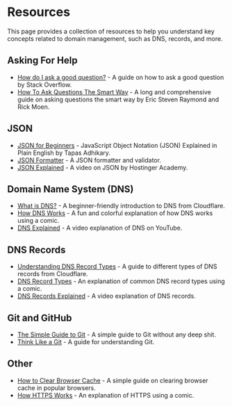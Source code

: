 # Resources

This page provides a collection of resources to help you understand key concepts related to domain management, such as DNS, records, and more.

## Asking For Help

- [How do I ask a good question?](https://stackoverflow.com/help/how-to-ask) - A guide on how to ask a good question by Stack Overflow.
- [How To Ask Questions The Smart Way](http://catb.org/~esr/faqs/smart-questions.html) - A long and comprehensive guide on asking questions the smart way by Eric Steven Raymond and Rick Moen.

## JSON
- [JSON for  Beginners](https://www.freecodecamp.org/news/what-is-json-a-json-file-example/) - JavaScript Object Notation (JSON) Explained in Plain English by Tapas Adhikary.
- [JSON Formatter](https://jsonformatter.org/) - A JSON formatter and validator.
- [JSON Explained](https://www.youtube.com/watch?v=cj3h3Fb10QY) - A video on JSON by Hostinger Academy.

## Domain Name System (DNS)

- [What is DNS?](https://www.cloudflare.com/learning/dns/what-is-dns/) - A beginner-friendly introduction to DNS from Cloudflare.
- [How DNS Works](https://howdns.works/) - A fun and colorful explanation of how DNS works using a comic.
- [DNS Explained](https://www.youtube.com/watch?v=72snZctFFtA) - A video explanation of DNS on YouTube.

## DNS Records

- [Understanding DNS Record Types](https://www.cloudflare.com/learning/dns/dns-records/) - A guide to different types of DNS records from Cloudflare.
- [DNS Record Types](https://wizardzines.com/comics/dns-record-types/) - An explanation of common DNS record types using a comic. 
- [DNS Records Explained](https://www.youtube.com/watch?v=VMKbwYMoxX4) - A video explanation of DNS records.

## Git and GitHub

- [The Simple Guide to Git](https://rogerdudler.github.io/git-guide/) - A simple guide to Git without any deep shit.
- [Think Like a Git](https://think-like-a-git.net/) - A guide for understanding Git.

## Other
- [How to Clear Browser Cache](https://www.hostinger.in/tutorials/clear-browser-cache) - A simple guide on clearing browser cache in popular browsers.
- [How HTTPS Works](https://howhttps.works/) - An explanation of HTTPS using a comic.